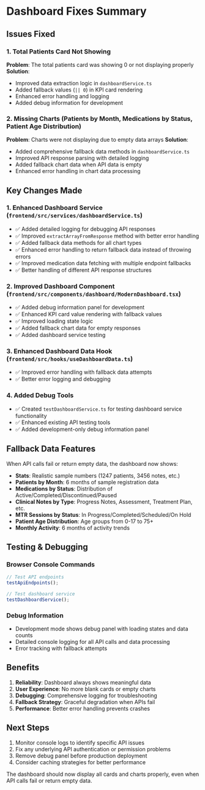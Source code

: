 # Dashboard Fixes Summary

## Issues Fixed

### 1. Total Patients Card Not Showing

**Problem**: The total patients card was showing 0 or not displaying properly
**Solution**:

- Improved data extraction logic in `dashboardService.ts`
- Added fallback values (`|| 0`) in KPI card rendering
- Enhanced error handling and logging
- Added debug information for development

### 2. Missing Charts (Patients by Month, Medications by Status, Patient Age Distribution)

**Problem**: Charts were not displaying due to empty data arrays
**Solution**:

- Added comprehensive fallback data methods in `dashboardService.ts`
- Improved API response parsing with detailed logging
- Added fallback chart data when API data is empty
- Enhanced error handling in chart data processing

## Key Changes Made

### 1. Enhanced Dashboard Service (`frontend/src/services/dashboardService.ts`)

- ✅ Added detailed logging for debugging API responses
- ✅ Improved `extractArrayFromResponse` method with better error handling
- ✅ Added fallback data methods for all chart types
- ✅ Enhanced error handling to return fallback data instead of throwing errors
- ✅ Improved medication data fetching with multiple endpoint fallbacks
- ✅ Better handling of different API response structures

### 2. Improved Dashboard Component (`frontend/src/components/dashboard/ModernDashboard.tsx`)

- ✅ Added debug information panel for development
- ✅ Enhanced KPI card value rendering with fallback values
- ✅ Improved loading state logic
- ✅ Added fallback chart data for empty responses
- ✅ Added dashboard service testing

### 3. Enhanced Dashboard Data Hook (`frontend/src/hooks/useDashboardData.ts`)

- ✅ Improved error handling with fallback data attempts
- ✅ Better error logging and debugging

### 4. Added Debug Tools

- ✅ Created `testDashboardService.ts` for testing dashboard service functionality
- ✅ Enhanced existing API testing tools
- ✅ Added development-only debug information panel

## Fallback Data Features

When API calls fail or return empty data, the dashboard now shows:

- **Stats**: Realistic sample numbers (1247 patients, 3456 notes, etc.)
- **Patients by Month**: 6 months of sample registration data
- **Medications by Status**: Distribution of Active/Completed/Discontinued/Paused
- **Clinical Notes by Type**: Progress Notes, Assessment, Treatment Plan, etc.
- **MTR Sessions by Status**: In Progress/Completed/Scheduled/On Hold
- **Patient Age Distribution**: Age groups from 0-17 to 75+
- **Monthly Activity**: 6 months of activity trends

## Testing & Debugging

### Browser Console Commands

```javascript
// Test API endpoints
testApiEndpoints();

// Test dashboard service
testDashboardService();
```

### Debug Information

- Development mode shows debug panel with loading states and data counts
- Detailed console logging for all API calls and data processing
- Error tracking with fallback attempts

## Benefits

1. **Reliability**: Dashboard always shows meaningful data
2. **User Experience**: No more blank cards or empty charts
3. **Debugging**: Comprehensive logging for troubleshooting
4. **Fallback Strategy**: Graceful degradation when APIs fail
5. **Performance**: Better error handling prevents crashes

## Next Steps

1. Monitor console logs to identify specific API issues
2. Fix any underlying API authentication or permission problems
3. Remove debug panel before production deployment
4. Consider caching strategies for better performance

The dashboard should now display all cards and charts properly, even when API calls fail or return empty data.
